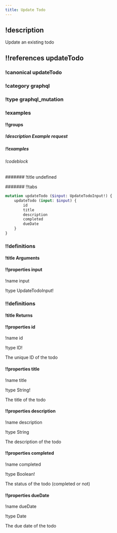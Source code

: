 ```yaml
---
title: Update Todo
---
```

## !description


Update an existing todo

## !!references updateTodo

### !canonical updateTodo

### !category graphql

### !type graphql_mutation

### !examples

#### !!groups

##### !description Example request

##### !!examples

###### !codeblock

####### !title undefined

####### !!tabs

```graphql !code graphql
mutation updateTodo ($input: UpdateTodoInput!) {
    updateTodo (input: $input) {
        id
        title
        description
        completed
        dueDate
    }
}
```

### !!definitions

#### !title Arguments

#### !!properties input

!name input

!type UpdateTodoInput!



### !!definitions

#### !title Returns

#### !!properties id

!name id

!type ID!

The unique ID of the todo

#### !!properties title

!name title

!type String!

The title of the todo

#### !!properties description

!name description

!type String

The description of the todo

#### !!properties completed

!name completed

!type Boolean!

The status of the todo (completed or not)

#### !!properties dueDate

!name dueDate

!type Date

The due date of the todo
